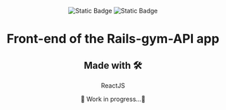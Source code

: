 <p align="center">
  <img alt="Static Badge" src="https://img.shields.io/badge/node-16.13.1-green">
  <img alt="Static Badge" src="https://img.shields.io/badge/react-18.2.0-blue">
</p>
<h1 align="center">Front-end of the Rails-gym-API app</h1>
<h2 align="center">Made with 🛠️</h2>
<p align="center">ReactJS</p>
<p align="center">🚧 Work in progress...🚧</p>
